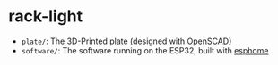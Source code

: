 # rack-light

- `plate/`: The 3D-Printed plate (designed with [OpenSCAD](https://openscad.org/))
- `software/`: The software running on the ESP32, built with [esphome](https://esphome.io/)
